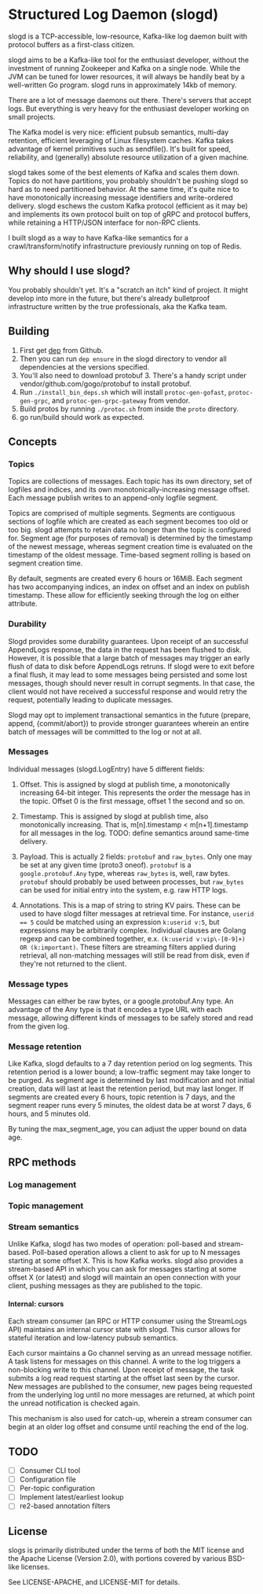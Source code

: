 # Structured Log Daemon (slogd)

slogd is a TCP-accessible, low-resource, Kafka-like log daemon built with protocol buffers
as a first-class citizen.

slogd aims to be a Kafka-like tool for the enthusiast developer, without the investment of
running Zookeeper and Kafka on a single node. While the JVM can be tuned for lower resources,
it will always be handily beat by a well-written Go program. slogd runs in approximately 14kb
of memory.

There are a lot of message daemons out there. There's servers that accept logs. But everything 
is very heavy for the enthusiast developer working on small projects.

The Kafka model is very nice: efficient pubsub semantics, multi-day retention, efficient leveraging
of Linux filesystem caches. Kafka takes advantage of kernel primitives such as sendfile(). It's
built for speed, reliability, and (generally) absolute resource utilization of a given machine.

slogd takes some of the best elements of Kafka and scales them down. Topics do not have partitions, you
probably shouldn't be pushing slogd so hard as to need partitioned behavior. At the same time, 
it's quite nice to have monotonically increasing message identifiers and write-ordered delivery.
slogd eschews the custom Kafka protocol (efficient as it may be) and implements its own protocol
built on top of gRPC and protocol buffers, while retaining a HTTP/JSON interface for non-RPC
clients.

I built slogd as a way to have Kafka-like semantics for a crawl/transform/notify infrastructure
previously running on top of Redis.

## Why should I use slogd?

You probably shouldn't yet. It's a "scratch an itch" kind of project. It might develop into more
in the future, but there's already bulletproof infrastructure written by the true professionals,
aka the Kafka team.

## Building

1) First get [dep](https://github.com/golang/dep) from Github.
2) Then you can run `dep ensure` in the slogd directory to vendor all dependencies at the versions specified.
3) You'll also need to download protobuf 3. There's a handy script under vendor/github.com/gogo/protobuf to install protobuf.
4) Run `./install_bin_deps.sh` which will install `protoc-gen-gofast`, `protoc-gen-grpc`, and `protoc-gen-grpc-gateway` from vendor.
5) Build protos by running `./protoc.sh` from inside the `proto` directory.
6) go run/build should work as expected.


## Concepts

### Topics

Topics are collections of messages. Each topic has its own directory, set of logfiles and indices, 
and its own monotonically-increasing message offset. Each message publish writes to an append-only 
logfile segment.

Topics are comprised of multiple segments. Segments are contiguous sections of logfile which are
created as each segment becomes too old or too big. slogd attempts to retain data no longer than
the topic is configured for. Segment age (for purposes of removal) is determined by the timestamp
of the newest message, whereas segment creation time is evaluated on the timestamp of the oldest 
message. Time-based segment rolling is based on segment creation time.

By default, segments are created every 6 hours or 16MiB. Each segment has two accompanying indices,
an index on offset and an index on publish timestamp. These allow for efficiently seeking through
the log on either attribute.

### Durability

Slogd provides some durability guarantees. Upon receipt of an successful AppendLogs response, the data
in the request has been flushed to disk. However, it is possible that a large batch of messages may
trigger an early flush of data to disk before AppendLogs retruns. If slogd were to exit before a final flush, 
it may lead to some messages being persisted and some lost messages, though should never result in corrupt 
segments. In that case, the client would not have received a successful response and would retry the request,
potentially leading to duplicate messages.

Slogd may opt to implement transactional semantics in the future (prepare, append, {commit/abort}) to provide
stronger guarantees wherein an entire batch of messages will be committed to the log or not at all.

### Messages

Individual messages (slogd.LogEntry) have 5 different fields:

1) Offset. This is assigned by slogd at publish time, a monotonically increasing 64-bit integer.
This represents the order the message has in the topic. Offset 0 is the first message, offset 1 the
second and so on.

2) Timestamp. This is assigned by slogd at publish time, also monotonically increasing. That is,
m[n].timestamp < m[n+1].timestamp for all messages in the log. TODO: define semantics around same-time delivery.

3) Payload. This is actually 2 fields: `protobuf` and `raw_bytes`. Only one may be set at any
given time (proto3 oneof). `protobuf` is a `google.protobuf.Any` type, whereas `raw_bytes` is,
well, raw bytes. `protobuf` should probably be used between processes, but `raw_bytes` can be used for initial
entry into the system, e.g. raw HTTP logs.

4) Annotations. This is a map of string to string KV pairs. These can be used to have slogd filter
messages at retrieval time. For instance, `userid == 5` could be matched using an expression `k:userid v:5`,
but expressions may be arbitrarily complex. Individual clauses are Golang regexp and can be combined together, e.x.
`(k:userid v:vip\-[0-9]+) OR (k:important)`. These filters are streaming filters applied during retrieval, all
non-matching messages will still be read from disk, even if they're not returned to the client.

### Message types

Messages can either be raw bytes, or a google.protobuf.Any type. An advantage of the Any type is
that it encodes a type URL with each message, allowing different kinds of messages to be safely
stored and read from the given log.

### Message retention

Like Kafka, slogd defaults to a 7 day retention period on log segments. This retention period is a
lower bound; a low-traffic segment may take longer to be purged. As segment age is determined by
last modification and not initial creation, data will last at least the retention period, but may
last longer. If segments are created every 6 hours, topic retention is 7 days, and the segment reaper
runs every 5 minutes, the oldest data be at worst 7 days, 6 hours, and 5 minutes old.

By tuning the max_segment_age, you can adjust the upper bound on data age.

## RPC methods

### Log management

### Topic management

### Stream semantics

Unlike Kafka, slogd has two modes of operation: poll-based and stream-based. Poll-based operation 
allows a client to ask for up to N messages starting at some offset X. This is how Kafka works. 
slogd also provides a stream-based API in which you can ask for messages starting at some offset X
(or latest) and slogd will maintain an open connection with your client, pushing messages as they
are published to the topic.

#### Internal: cursors

Each stream consumer (an RPC or HTTP consumer using the StreamLogs API) maintains an internal cursor 
state with slogd. This cursor allows for stateful iteration and low-latency pubsub semantics.

Each cursor maintains a Go channel serving as an unread message notifier. A task listens for messages on
this channel. A write to the log triggers a non-blocking write to this channel. Upon receipt of message,
the task submits a log read request starting at the offset last seen by the cursor. New messages are 
published to the consumer, new pages being requested from the underlying log until no more messages are 
returned, at which point the unread notification is checked again.

This mechanism is also used for catch-up, wherein a stream consumer can begin at an older log offset
and consume until reaching the end of the log.

## TODO

- [ ] Consumer CLI tool
- [ ] Configuration file
- [ ] Per-topic configuration
- [ ] Implement latest/earliest lookup
- [ ] re2-based annotation filters

## License

slogs is primarily distributed under the terms of both the MIT license and the Apache License (Version 2.0), 
with portions covered by various BSD-like licenses.

See LICENSE-APACHE, and LICENSE-MIT for details.
